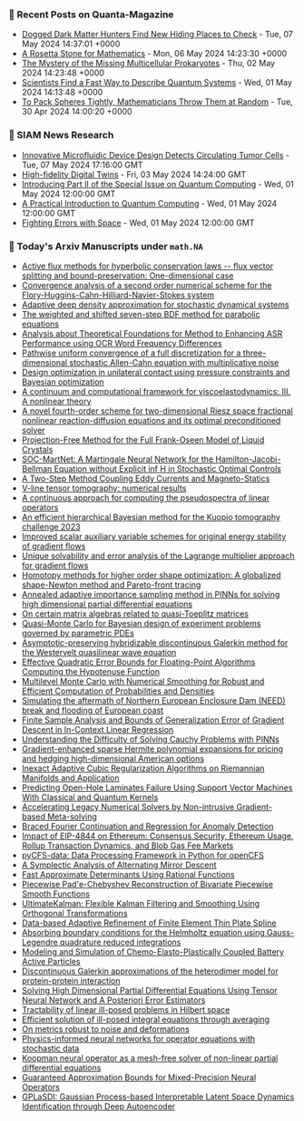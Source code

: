 ### 📝 Recent Posts on Quanta-Magazine
<!-- quanta starts -->
* <a href="https://www.quantamagazine.org/dogged-dark-matter-hunters-find-new-hiding-places-to-check-20240507/">Dogged Dark Matter Hunters Find New Hiding Places to Check</a> - Tue, 07 May 2024 14:37:01 +0000
* <a href="https://www.quantamagazine.org/a-rosetta-stone-for-mathematics-20240506/">A Rosetta Stone for Mathematics</a> - Mon, 06 May 2024 14:23:30 +0000
* <a href="https://www.quantamagazine.org/the-mystery-of-the-missing-multicellular-prokaryotes-20240502/">The Mystery of the Missing Multicellular Prokaryotes</a> - Thu, 02 May 2024 14:23:48 +0000
* <a href="https://www.quantamagazine.org/scientists-find-a-fast-way-to-describe-quantum-systems-20240501/">Scientists Find a Fast Way to Describe Quantum Systems</a> - Wed, 01 May 2024 14:13:48 +0000
* <a href="https://www.quantamagazine.org/to-pack-spheres-tightly-mathematicians-throw-them-at-random-20240430/">To Pack Spheres Tightly, Mathematicians Throw Them at Random</a> - Tue, 30 Apr 2024 14:00:20 +0000
<!-- quanta ends -->

### 📝 SIAM News Research
<!-- siam-news starts -->
* <a href="https://sinews.siam.org/Details-Page/innovative-microfluidic-device-design-detects-circulating-tumor-cells">Innovative Microfluidic Device Design Detects Circulating Tumor Cells</a> - Tue, 07 May 2024 17:16:00 GMT
* <a href="https://sinews.siam.org/Details-Page/high-fidelity-digital-twins">High-fidelity Digital Twins</a> - Fri, 03 May 2024 14:24:00 GMT
* <a href="https://sinews.siam.org/Details-Page/introducing-part-ii-of-the-special-issue-on-quantum-computing">Introducing Part II of the Special Issue on Quantum Computing</a> - Wed, 01 May 2024 12:00:00 GMT
* <a href="https://sinews.siam.org/Details-Page/a-practical-introduction-to-quantum-computing">A Practical Introduction to Quantum Computing</a> - Wed, 01 May 2024 12:00:00 GMT
* <a href="https://sinews.siam.org/Details-Page/fighting-errors-with-space">Fighting Errors with Space</a> - Wed, 01 May 2024 12:00:00 GMT
<!-- siam-news ends -->

### 📝 Today's Arxiv Manuscripts under ``math.NA``
<!-- arxiv-math-na starts -->
* <a href="https://arxiv.org/abs/2405.02447">Active flux methods for hyperbolic conservation laws -- flux vector splitting and bound-preservation: One-dimensional case</a>
* <a href="https://arxiv.org/abs/2405.02616">Convergence analysis of a second order numerical scheme for the Flory-Huggins-Cahn-Hilliard-Navier-Stokes system</a>
* <a href="https://arxiv.org/abs/2405.02810">Adaptive deep density approximation for stochastic dynamical systems</a>
* <a href="https://arxiv.org/abs/2405.02872">The weighted and shifted seven-step BDF method for parabolic equations</a>
* <a href="https://arxiv.org/abs/2405.02995">Analysis about Theoretical Foundations for Method to Enhancing ASR Performance using OCR Word Frequency Differences</a>
* <a href="https://arxiv.org/abs/2405.03016">Pathwise uniform convergence of a full discretization for a three-dimensional stochastic Allen-Cahn equation with multiplicative noise</a>
* <a href="https://arxiv.org/abs/2405.03081">Design optimization in unilateral contact using pressure constraints and Bayesian optimization</a>
* <a href="https://arxiv.org/abs/2405.03090">A continuum and computational framework for viscoelastodynamics: III. A nonlinear theory</a>
* <a href="https://arxiv.org/abs/2405.03143">A novel fourth-order scheme for two-dimensional Riesz space fractional nonlinear reaction-diffusion equations and its optimal preconditioned solver</a>
* <a href="https://arxiv.org/abs/2405.03145">Projection-Free Method for the Full Frank-Oseen Model of Liquid Crystals</a>
* <a href="https://arxiv.org/abs/2405.03169">SOC-MartNet: A Martingale Neural Network for the Hamilton-Jacobi-Bellman Equation without Explicit inf H in Stochastic Optimal Controls</a>
* <a href="https://arxiv.org/abs/2405.03224">A Two-Step Method Coupling Eddy Currents and Magneto-Statics</a>
* <a href="https://arxiv.org/abs/2405.03249">V-line tensor tomography: numerical results</a>
* <a href="https://arxiv.org/abs/2405.03285">A continuous approach for computing the pseudospectra of linear operators</a>
* <a href="https://arxiv.org/abs/2405.03343">An efficient hierarchical Bayesian method for the Kuopio tomography challenge 2023</a>
* <a href="https://arxiv.org/abs/2405.03403">Improved scalar auxiliary variable schemes for original energy stability of gradient flows</a>
* <a href="https://arxiv.org/abs/2405.03415">Unique solvability and error analysis of the Lagrange multiplier approach for gradient flows</a>
* <a href="https://arxiv.org/abs/2405.03421">Homotopy methods for higher order shape optimization: A globalized shape-Newton method and Pareto-front tracing</a>
* <a href="https://arxiv.org/abs/2405.03433">Annealed adaptive importance sampling method in PINNs for solving high dimensional partial differential equations</a>
* <a href="https://arxiv.org/abs/2405.03483">On certain matrix algebras related to quasi-Toeplitz matrices</a>
* <a href="https://arxiv.org/abs/2405.03529">Quasi-Monte Carlo for Bayesian design of experiment problems governed by parametric PDEs</a>
* <a href="https://arxiv.org/abs/2405.03535">Asymptotic-preserving hybridizable discontinuous Galerkin method for the Westervelt quasilinear wave equation</a>
* <a href="https://arxiv.org/abs/2405.03588">Effective Quadratic Error Bounds for Floating-Point Algorithms Computing the Hypotenuse Function</a>
* <a href="https://arxiv.org/abs/2003.05708">Multilevel Monte Carlo with Numerical Smoothing for Robust and Efficient Computation of Probabilities and Densities</a>
* <a href="https://arxiv.org/abs/2405.02310">Simulating the aftermath of Northern European Enclosure Dam (NEED) break and flooding of European coast</a>
* <a href="https://arxiv.org/abs/2405.02462">Finite Sample Analysis and Bounds of Generalization Error of Gradient Descent in In-Context Linear Regression</a>
* <a href="https://arxiv.org/abs/2405.02561">Understanding the Difficulty of Solving Cauchy Problems with PINNs</a>
* <a href="https://arxiv.org/abs/2405.02570">Gradient-enhanced sparse Hermite polynomial expansions for pricing and hedging high-dimensional American options</a>
* <a href="https://arxiv.org/abs/2405.02588">Inexact Adaptive Cubic Regularization Algorithms on Riemannian Manifolds and Application</a>
* <a href="https://arxiv.org/abs/2405.02903">Predicting Open-Hole Laminates Failure Using Support Vector Machines With Classical and Quantum Kernels</a>
* <a href="https://arxiv.org/abs/2405.02952">Accelerating Legacy Numerical Solvers by Non-intrusive Gradient-based Meta-solving</a>
* <a href="https://arxiv.org/abs/2405.03180">Braced Fourier Continuation and Regression for Anomaly Detection</a>
* <a href="https://arxiv.org/abs/2405.03183">Impact of EIP-4844 on Ethereum: Consensus Security, Ethereum Usage, Rollup Transaction Dynamics, and Blob Gas Fee Markets</a>
* <a href="https://arxiv.org/abs/2405.03437">pyCFS-data: Data Processing Framework in Python for openCFS</a>
* <a href="https://arxiv.org/abs/2405.03472">A Symplectic Analysis of Alternating Mirror Descent</a>
* <a href="https://arxiv.org/abs/2405.03474">Fast Approximate Determinants Using Rational Functions</a>
* <a href="https://arxiv.org/abs/2109.11436">Piecewise Pad'e-Chebyshev Reconstruction of Bivariate Piecewise Smooth Functions</a>
* <a href="https://arxiv.org/abs/2207.13526">UltimateKalman: Flexible Kalman Filtering and Smoothing Using Orthogonal Transformations</a>
* <a href="https://arxiv.org/abs/2302.10442">Data-based Adaptive Refinement of Finite Element Thin Plate Spline</a>
* <a href="https://arxiv.org/abs/2308.12255">Absorbing boundary conditions for the Helmholtz equation using Gauss-Legendre quadrature reduced integrations</a>
* <a href="https://arxiv.org/abs/2310.05440">Modeling and Simulation of Chemo-Elasto-Plastically Coupled Battery Active Particles</a>
* <a href="https://arxiv.org/abs/2310.08342">Discontinuous Galerkin approximations of the heterodimer model for protein-protein interaction</a>
* <a href="https://arxiv.org/abs/2311.02732">Solving High Dimensional Partial Differential Equations Using Tensor Neural Network and A Posteriori Error Estimators</a>
* <a href="https://arxiv.org/abs/2401.09919">Tractability of linear ill-posed problems in Hilbert space</a>
* <a href="https://arxiv.org/abs/2401.16250">Efficient solution of ill-posed integral equations through averaging</a>
* <a href="https://arxiv.org/abs/2101.10867">On metrics robust to noise and deformations</a>
* <a href="https://arxiv.org/abs/2211.10344">Physics-informed neural networks for operator equations with stochastic data</a>
* <a href="https://arxiv.org/abs/2301.10022">Koopman neural operator as a mesh-free solver of non-linear partial differential equations</a>
* <a href="https://arxiv.org/abs/2307.15034">Guaranteed Approximation Bounds for Mixed-Precision Neural Operators</a>
* <a href="https://arxiv.org/abs/2308.05882">GPLaSDI: Gaussian Process-based Interpretable Latent Space Dynamics Identification through Deep Autoencoder</a>
<!-- arxiv-math-na ends -->
